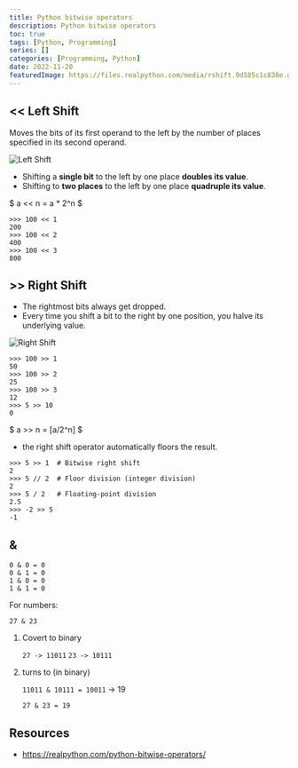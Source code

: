 ```yaml
---
title: Python bitwise operators
description: Python bitwise operators
toc: true
tags: [Python, Programming]
series: []
categories: [Programming, Python]
date: 2022-11-20
featuredImage: https://files.realpython.com/media/rshift.9d585c1c838e.gif
---
```


## << Left Shift

Moves the bits of its first operand to the left by the number of places specified in its second operand.

![Left Shift](https://files.realpython.com/media/lshift.e06f1509d89f.gif)

- Shifting a **single bit** to the left by one place **doubles its value**.
- Shifting to **two places** to the left by one place **quadruple its value**.

$
a << n = a * 2^n
$

```
>>> 100 << 1
200
>>> 100 << 2
400
>>> 100 << 3
800
```

## >> Right Shift

- The rightmost bits always get dropped.
- Every time you shift a bit to the right by one position, you halve its underlying value.

![Right Shift](https://files.realpython.com/media/rshift.9d585c1c838e.gif)

```
>>> 100 >> 1
50
>>> 100 >> 2
25
>>> 100 >> 3
12
>>> 5 >> 10
0
```

$
a >> n = [a/2^n]
$

- the right shift operator automatically floors the result.

```
>>> 5 >> 1  # Bitwise right shift
2
>>> 5 // 2  # Floor division (integer division)
2
>>> 5 / 2   # Floating-point division
2.5
>>> -2 >> 5
-1
```

## &

```
0 & 0 = 0
0 & 1 = 0
1 & 0 = 0
1 & 1 = 0
```

For numbers:

`27 & 23`

1. Covert to binary


    `27 -> 11011`
    `23 -> 10111`

2. turns to (in binary)

    `11011 & 10111 = 10011` -> 19

    `27 & 23 = 19`

## Resources
- https://realpython.com/python-bitwise-operators/
